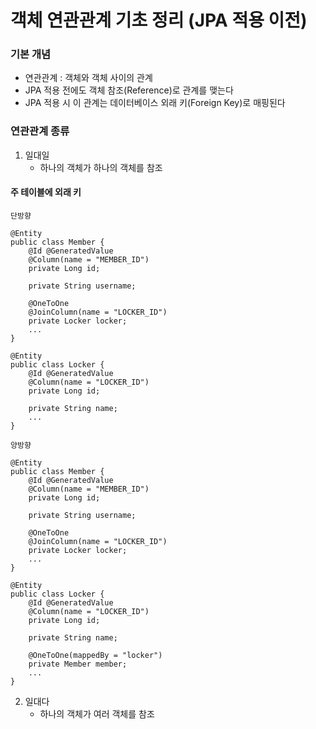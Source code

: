 # 객체 연관관계 기초 정리 (JPA 적용 이전)
### 기본 개념
+ 연관관계 : 객체와 객체 사이의 관계
+ JPA 적용 전에도 객체 참조(Reference)로 관계를 맺는다
+ JPA 적용 시 이 관계는 데이터베이스 외래 키(Foreign Key)로 매핑된다

### 연관관계 종류
1. 일대일
   + 하나의 객체가 하나의 객체를 참조

#### 주 테이블에 외래 키
`단방향`
```declarative
@Entity
public class Member {
    @Id @GeneratedValue
    @Column(name = "MEMBER_ID")
    private Long id;

    private String username;

    @OneToOne
    @JoinColumn(name = "LOCKER_ID")
    private Locker locker;
    ...
}

@Entity
public class Locker {
    @Id @GeneratedValue
    @Column(name = "LOCKER_ID")
    private Long id;

    private String name;
    ...
}
```
`양방향`
```declarative
@Entity
public class Member {
    @Id @GeneratedValue
    @Column(name = "MEMBER_ID")
    private Long id;
    
    private String username;
    
    @OneToOne
    @JoinColumn(name = "LOCKER_ID")
    private Locker locker;
    ...
}

@Entity
public class Locker {
    @Id @GeneratedValue
    @Column(name = "LOCKER_ID")
    private Long id;
    
    private String name;
    
    @OneToOne(mappedBy = "locker")
    private Member member;
    ...
}
```

2. 일대다
    + 하나의 객체가 여러 객체를 참조
```declarative

```